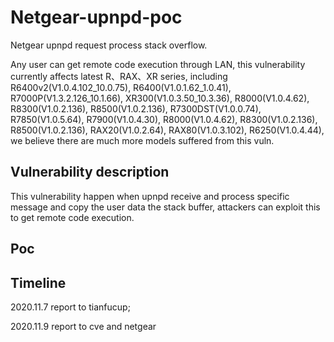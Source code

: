 # Netgear-upnpd-poc

Netgear upnpd request process stack overflow.

Any user can get remote code execution through LAN, this vulnerability currently affects latest R、RAX、XR series, including R6400v2(V1.0.4.102_10.0.75), R6400(V1.0.1.62_1.0.41), R7000P(V1.3.2.126_10.1.66), XR300(V1.0.3.50_10.3.36), R8000(V1.0.4.62), R8300(V1.0.2.136), R8500(V1.0.2.136), R7300DST(V1.0.0.74), R7850(V1.0.5.64), R7900(V1.0.4.30), R8000(V1.0.4.62), R8300(V1.0.2.136), R8500(V1.0.2.136), RAX20(V1.0.2.64), RAX80(V1.0.3.102), R6250(V1.0.4.44), we believe there are much more models suffered from this vuln.

## Vulnerability description

This vulnerability happen when upnpd receive and process specific message and copy the user data the stack buffer, attackers can exploit this to get remote code execution.

## Poc

## Timeline

2020.11.7 report to tianfucup;

2020.11.9 report to cve and netgear